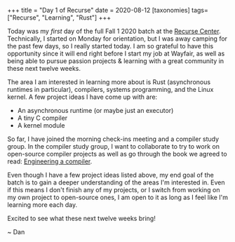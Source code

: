 +++
title = "Day 1 of Recurse"
date = 2020-08-12
[taxonomies]
tags=["Recurse", "Learning", "Rust"]
+++

Today was my *first* day of the full Fall 1 2020 batch at the [Recurse Center](https://recurse.com). Technically, I started on Monday for orientation, but I was
away camping for the past few days, so I really started today. I am so grateful to have this opportunity since it will end right before I start my job at Wayfair, as well as being able to pursue passion projects & learning with a great community in these next twelve weeks. 

The area I am interested in learning more about is Rust (asynchronous runtimes in particular), compilers, systems programming, and the Linux kernel. A few project ideas I
have come up with are:

   * An asynchronous runtime (or maybe just an executor)
   * A tiny C compiler
   * A kernel module

So far, I have joined the morning check-ins meeting and a compiler study group. In the compiler study group, I want to collaborate to try to work on open-source compiler projects as well
as go through the book we agreed to read: [Engineering a compiler](https://www.amazon.com/Engineering-Compiler-Keith-Cooper-ebook-dp-B00J5AS70G/dp/B00J5AS70G/ref=mt_other?_encoding=UTF8&me=&qid=1597246799).

Even though I have a few project ideas listed above, my end goal of the batch is to gain a deeper understanding of the areas I'm interested in. Even if this means I don't finish any of my projects, or I switch from working on my own project to open-source ones, I am open to it as long as I feel like I'm learning more each day.

Excited to see what these next twelve weeks bring!

~ Dan

